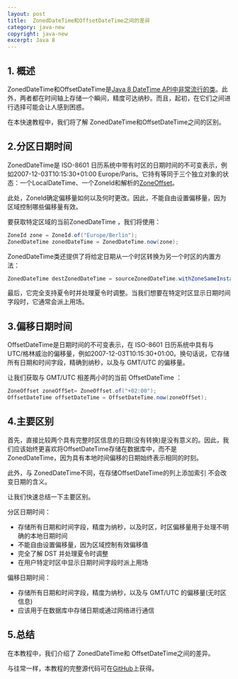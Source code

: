 ```yaml
---
layout: post
title:  ZonedDateTime和OffsetDateTime之间的差异
category: java-new
copyright: java-new
excerpt: Java 8
---
```


## 1. 概述

ZonedDateTime和OffsetDateTime是[Java 8 DateTime API中非常流行的类](https://www.baeldung.com/java-8-date-time-intro)。此外，两者都在时间轴上存储一个瞬间，精度可达纳秒。而且，起初，在它们之间进行选择可能会让人感到困惑。

在本快速教程中，我们将了解 ZonedDateTime和OffsetDateTime之间的区别。

## 2.分区日期时间

ZonedDateTime是 ISO-8601 日历系统中带有时区的日期时间的不可变表示，例如2007-12-03T10:15:30+01:00 Europe/Paris。它持有等同于三个独立对象的状态：一个LocalDateTime、一个ZoneId和解析的[ZoneOffset](https://www.baeldung.com/java-zone-offset)。 

此处，ZoneId确定偏移量如何以及何时更改。因此，不能自由设置偏移量，因为区域控制哪些偏移量有效。

要获取特定区域的当前ZonedDateTime ，我们将使用：

```java
ZoneId zone = ZoneId.of("Europe/Berlin");
ZonedDateTime zonedDateTime = ZonedDateTime.now(zone);
```

ZonedDateTime类还提供了将给定日期从一个时区转换为另一个时区的内置方法：

```java
ZonedDateTime destZonedDateTime = sourceZonedDateTime.withZoneSameInstant(destZoneId);
```

最后，它完全支持夏令时并处理夏令时调整。当我们想要在特定时区显示日期时间字段时，它通常会派上用场。

## 3.偏移日期时间

OffsetDateTime是日期时间的不可变表示，在 ISO-8601 日历系统中具有与 UTC/格林威治的偏移量，例如2007-12-03T10:15:30+01:00。换句话说，它存储 所有日期和时间字段，精确到纳秒，以及与 GMT/UTC 的偏移量。

让我们获取与 GMT/UTC 相差两小时的当前 OffsetDateTime ：

```java
ZoneOffset zoneOffSet= ZoneOffset.of("+02:00");
OffsetDateTime offsetDateTime = OffsetDateTime.now(zoneOffSet);
```

## 4.主要区别

首先，直接比较两个具有完整时区信息的日期(没有转换)是没有意义的。因此，我们应该始终更喜欢将OffsetDateTime存储在数据库中，而不是 ZonedDateTime，因为具有本地时间偏移的日期始终表示相同的时刻。

此外，与 ZonedDateTime不同，在存储OffsetDateTime的列上添加索引 不会改变日期的含义。

让我们快速总结一下主要区别。

分区日期时间：

-   存储所有日期和时间字段，精度为纳秒，以及时区，时区偏移量用于处理不明确的本地日期时间
-   不能自由设置偏移量，因为区域控制有效偏移值
-   完全了解 DST 并处理夏令时调整
-   在用户特定时区中显示日期时间字段时派上用场

偏移日期时间：

-   存储所有日期和时间字段，精度为纳秒，以及与 GMT/UTC 的偏移量(无时区信息)
-   应该用于在数据库中存储日期或通过网络进行通信

## 5.总结

在本教程中，我们介绍了 ZonedDateTime和 OffsetDateTime之间的差异。

与往常一样，本教程的完整源代码可在[GitHub](https://github.com/tuyucheng7/taketoday-tutorial4j/tree/master/java-core-modules/java-8-datetime-1)上获得。